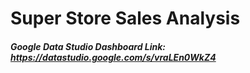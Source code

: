 # Super Store Sales Analysis


##### Google Data Studio Dashboard Link: https://datastudio.google.com/s/vraLEn0WkZ4
